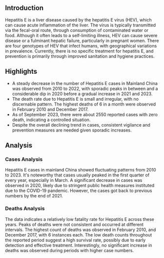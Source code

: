 ## Introduction

Hepatitis E is a liver disease caused by the hepatitis E virus (HEV), which can cause acute inflammation of the liver. The virus is typically transmitted via the fecal-oral route, through consumption of contaminated water or food. Although it often leads to a self-limiting illness, HEV can cause severe disease or a fulminant hepatic failure, particularly in pregnant women. There are four genotypes of HEV that infect humans, with geographical variations in prevalence. Currently, there is no specific treatment for hepatitis E, and prevention is primarily through improved sanitation and hygiene practices.

## Highlights

- A steady decrease in the number of Hepatitis E cases in Mainland China was observed from 2010 to 2022, with sporadic peaks in between and a considerable dip in 2020 before a gradual increase in 2021 and 2023. <br/>
- The death rate due to Hepatitis E is small and irregular, with no discernable pattern. The highest deaths of 6 in a month were observed in February 2010 and December 2017. <br/>
- As of September 2023, there were about 2550 reported cases with zero death, indicating a controlled situation. <br/>
- Despite the overall declining trend in cases, consistent vigilance and prevention measures are needed given sporadic increases.


## Analysis

### Cases Analysis 
Hepatitis E cases in mainland China showed fluctuating patterns from 2010 to 2023. It's noteworthy that cases usually peaked in the first quarter of every year, especially in March. A significant decrease in cases was observed in 2020, likely due to stringent public health measures instituted due to the COVID-19 pandemic. However, the cases got back to previous numbers by the end of 2021.

### Deaths Analysis
The data indicates a relatively low fatality rate for Hepatitis E across these years. Peaks of deaths were not consistent and occurred at different intervals. The highest count of deaths was observed in February 2010, and December 2017, with 6 instances each. The low death counts throughout the reported period suggest a high survival rate, possibly due to early detection and effective treatment. Interestingly, no significant increase in deaths was observed during periods with higher case numbers.
